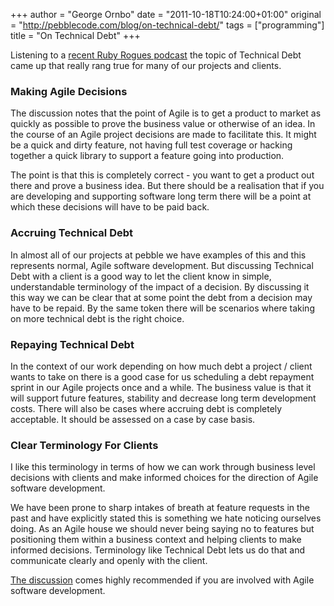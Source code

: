 +++
author = "George Ornbo"
date = "2011-10-18T10:24:00+01:00"
original = "http://pebblecode.com/blog/on-technical-debt/"
tags = ["programming"]
title = "On Technical Debt"
+++

Listening to a
[recent Ruby Rogues podcast](http://rubyrogues.com/technical-debt/) the topic of
Technical Debt came up that really rang true for many of our projects and
clients.

### Making Agile Decisions

The discussion notes that the point of Agile is to get a product to market as
quickly as possible to prove the business value or otherwise of an idea. In the
course of an Agile project decisions are made to facilitate this. It might be a
quick and dirty feature, not having full test coverage or hacking together a
quick library to support a feature going into production.

The point is that this is completely correct - you want to get a product out
there and prove a business idea. But there should be a realisation that if you
are developing and supporting software long term there will be a point at which
these decisions will have to be paid back.

### Accruing Technical Debt

In almost all of our projects at pebble we have examples of this and this
represents normal, Agile software development. But discussing Technical Debt
with a client is a good way to let the client know in simple, understandable
terminology of the impact of a decision. By discussing it this way we can be
clear that at some point the debt from a decision may have to be repaid. By the
same token there will be scenarios where taking on more technical debt is the
right choice.

### Repaying Technical Debt

In the context of our work depending on how much debt a project / client wants
to take on there is a good case for us scheduling a debt repayment sprint in our
Agile projects once and a while. The business value is that it will support
future features, stability and decrease long term development costs. There will
also be cases where accruing debt is completely acceptable. It should be
assessed on a case by case basis.

### Clear Terminology For Clients

I like this terminology in terms of how we can work through business level
decisions with clients and make informed choices for the direction of Agile
software development.

We have been prone to sharp intakes of breath at feature requests in the past
and have explicitly stated this is something we hate noticing ourselves doing.
As an Agile house we should never being saying no to features but positioning
them within a business context and helping clients to make informed decisions.
Terminology like Technical Debt lets us do that and communicate clearly and
openly with the client.

[The discussion](http://rubyrogues.com/technical-debt/) comes highly recommended
if you are involved with Agile software development.
